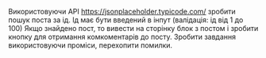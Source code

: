 Використовуючи API https://jsonplaceholder.typicode.com/ зробити пошук поста за ід.
Ід має бути введений в інпут (валідація: ід від 1 до 100) Якщо знайдено пост, то вивести на сторінку блок з постом і
зробити кнопку для отримання комкоментарів до посту.
Зробити завдання використовуючи проміси, перехопити помилки.

